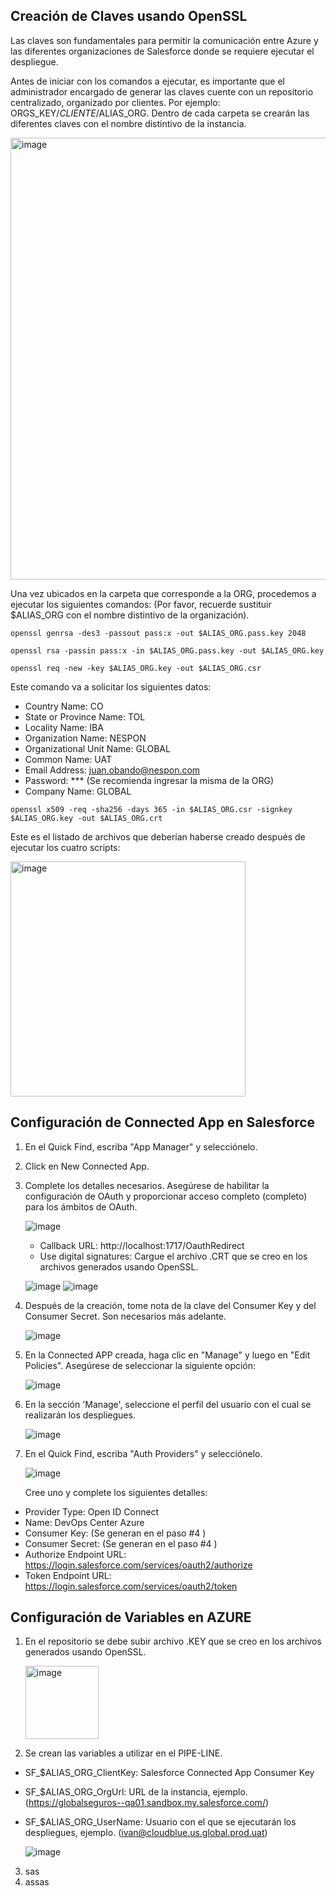 ## Creación de Claves usando OpenSSL

Las claves son fundamentales para permitir la comunicación entre Azure y las diferentes organizaciones de Salesforce donde se requiere ejecutar el despliegue. 

Antes de iniciar con los comandos a ejecutar, es importante que el administrador encargado de generar las claves cuente con un repositorio centralizado, organizado por clientes. Por ejemplo: ORGS_KEY/$CLIENTE/$ALIAS_ORG. Dentro de cada carpeta se crearán las diferentes claves con el nombre distintivo de la instancia.

<img width="707" alt="image" src="https://github.com/CBJuanCarlos/CICD_STRATEGY/assets/142612672/bae34afb-c3e8-4935-b2c0-8a2c98b98744">

Una vez ubicados en la carpeta que corresponde a la ORG, procedemos a ejecutar los siguientes comandos:
(Por favor, recuerde sustituir $ALIAS_ORG con el nombre distintivo de la organización).

```
openssl genrsa -des3 -passout pass:x -out $ALIAS_ORG.pass.key 2048
```
```
openssl rsa -passin pass:x -in $ALIAS_ORG.pass.key -out $ALIAS_ORG.key
```
```
openssl req -new -key $ALIAS_ORG.key -out $ALIAS_ORG.csr
```
Este comando va a solicitar los siguientes datos:

- Country Name: CO
- State or Province Name: TOL
- Locality Name: IBA
- Organization Name: NESPON
- Organizational Unit Name: GLOBAL
- Common Name: UAT
- Email Address: juan.obando@nespon.com
- Password: *** (Se recomienda ingresar la misma de la ORG)
- Company Name: GLOBAL

```
openssl x509 -req -sha256 -days 365 -in $ALIAS_ORG.csr -signkey $ALIAS_ORG.key -out $ALIAS_ORG.crt
```
Este es el listado de archivos que deberían haberse creado después de ejecutar los cuatro scripts:

<img width="376" alt="image" src="https://github.com/CBJuanCarlos/CICD_STRATEGY/assets/142612672/24f32b8a-3a1b-4b5d-9812-10d2e32c8ccd">

## Configuración de Connected App en Salesforce

1. En el Quick Find, escriba "App Manager" y selecciónelo.
2. Click en New Connected App.
3. Complete los detalles necesarios. Asegúrese de habilitar la configuración de OAuth y proporcionar acceso completo (completo) para los ámbitos de OAuth.
    
    ![image](https://github.com/CBJuanCarlos/CICD_STRATEGY/assets/142612672/c9531e02-0455-45f0-8893-987f782b9689)
    * Callback URL: http://localhost:1717/OauthRedirect
    * Use digital signatures: Cargue el archivo .CRT que se creo en los archivos generados usando OpenSSL.

    ![image](https://github.com/CBJuanCarlos/CICD_STRATEGY/assets/142612672/66c88b83-0a6a-416c-839d-848e6a85690f)
    ![image](https://github.com/CBJuanCarlos/CICD_STRATEGY/assets/142612672/30cce86c-ec94-479e-bbe8-72c7edb11472)

4. Después de la creación, tome nota de la clave del Consumer Key y del Consumer Secret. Son necesarios más adelante.
  
    ![image](https://github.com/CBJuanCarlos/CICD_STRATEGY/assets/142612672/e71133ef-513a-4c1d-b508-553e61520b40)

5. En la Connected APP creada, haga clic en "Manage" y luego en "Edit Policies". Asegúrese de seleccionar la siguiente opción:

    ![image](https://github.com/CBJuanCarlos/CICD_STRATEGY/assets/142612672/dd459b40-4a5d-4ddb-a30f-ce5e5940d50f)

6. En la sección 'Manage', seleccione el perfil del usuario con el cual se realizarán los despliegues.

    ![image](https://github.com/CBJuanCarlos/CICD_STRATEGY/assets/142612672/411f0161-f051-475f-b44a-b3a1c4bb4995)

7. En el Quick Find, escriba "Auth Providers" y selecciónelo.

    ![image](https://github.com/CBJuanCarlos/CICD_STRATEGY/assets/142612672/7e75e14e-70d2-4f15-b1cb-69ded7832c65)

   Cree uno y complete los siguientes detalles:

  * Provider Type: Open ID Connect
  * Name: DevOps Center Azure
  * Consumer Key: (Se generan en el paso #4 )
  * Consumer Secret:	(Se generan en el paso #4 )
  * Authorize Endpoint URL: https://login.salesforce.com/services/oauth2/authorize
  * Token Endpoint URL: https://login.salesforce.com/services/oauth2/token

## Configuración de Variables en AZURE

1. En el repositorio se debe subir archivo .KEY que se creo en los archivos generados usando OpenSSL.

    <img width="117" alt="image" src="https://github.com/CBJuanCarlos/CICD_STRATEGY/assets/142612672/2efd0f99-3a72-4b91-9728-b23da9306670">

2. Se crean las variables a utilizar en el PIPE-LINE.
  * SF_$ALIAS_ORG_ClientKey: Salesforce Connected App Consumer Key
  * SF_$ALIAS_ORG_OrgUrl: URL de la instancia, ejemplo. (https://globalseguros--qa01.sandbox.my.salesforce.com/)
  * SF_$ALIAS_ORG_UserName: Usuario con el que se ejecutarán los despliegues, ejemplo. (ivan@cloudblue.us.global.prod.uat)

    ![image](https://github.com/CBJuanCarlos/CICD_STRATEGY/assets/142612672/260b747e-ef3f-4955-aa91-4423c14ce33c)

3. sas
4. assas
   
  

   
